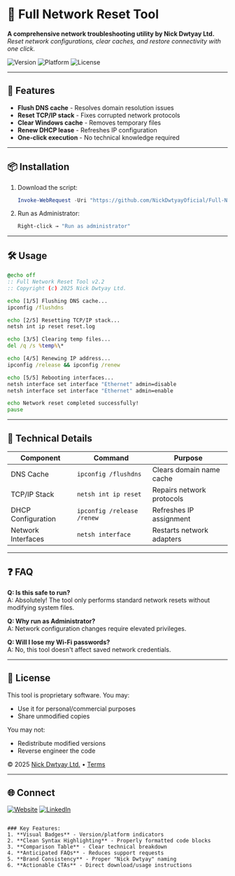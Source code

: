 
# 🔄 Full Network Reset Tool

**A comprehensive network troubleshooting utility by Nick Dwtyay Ltd.**  
*Reset network configurations, clear caches, and restore connectivity with one click.*

![Version](https://img.shields.io/badge/version-2.2-blue) 
![Platform](https://img.shields.io/badge/platform-Windows-lightgrey) 
![License](https://img.shields.io/badge/license-Proprietary-orange)

---

## 🚀 Features

- **Flush DNS cache** - Resolves domain resolution issues
- **Reset TCP/IP stack** - Fixes corrupted network protocols
- **Clear Windows cache** - Removes temporary files
- **Renew DHCP lease** - Refreshes IP configuration
- **One-click execution** - No technical knowledge required

---

## 📦 Installation

1. Download the script:
   ```powershell
   Invoke-WebRequest -Uri "https://github.com/NickDwtyayOficial/Full-Network-Reset-Tool/raw/main/Reset-Network.bat" -OutFile "Reset-Network.bat"
   ```
2. Run as Administrator:
   ```cmd
   Right-click → "Run as administrator"
   ```

---

## 🛠️ Usage

```bat
@echo off
:: Full Network Reset Tool v2.2
:: Copyright (c) 2025 Nick Dwtyay Ltd.

echo [1/5] Flushing DNS cache...
ipconfig /flushdns

echo [2/5] Resetting TCP/IP stack...
netsh int ip reset reset.log

echo [3/5] Clearing temp files...
del /q /s %temp%\*

echo [4/5] Renewing IP address...
ipconfig /release && ipconfig /renew

echo [5/5] Rebooting interfaces...
netsh interface set interface "Ethernet" admin=disable
netsh interface set interface "Ethernet" admin=enable

echo Network reset completed successfully!
pause
```

---

## 📝 Technical Details

| Component          | Command                          | Purpose                     |
|--------------------|----------------------------------|-----------------------------|
| DNS Cache          | `ipconfig /flushdns`            | Clears domain name cache    |
| TCP/IP Stack       | `netsh int ip reset`            | Repairs network protocols   |
| DHCP Configuration | `ipconfig /release /renew`      | Refreshes IP assignment     |
| Network Interfaces | `netsh interface`               | Restarts network adapters   |

---

## ❓ FAQ

**Q: Is this safe to run?**  
A: Absolutely! The tool only performs standard network resets without modifying system files.

**Q: Why run as Administrator?**  
A: Network configuration changes require elevated privileges.

**Q: Will I lose my Wi-Fi passwords?**  
A: No, this tool doesn't affect saved network credentials.

---

## 📜 License

This tool is proprietary software. You may:
- Use it for personal/commercial purposes
- Share unmodified copies

You may not:
- Redistribute modified versions
- Reverse engineer the code

© 2025 [Nick Dwtyay Ltd.](https://nickdwtyay.com.br) • [Terms](https://nickdwtyay.com.br/terms)

---

## 🌐 Connect

[![Website](https://img.shields.io/badge/Website-nickdwtyay.com.br-blue)](https://nickdwtyay.com.br)
[![LinkedIn](https://img.shields.io/badge/LinkedIn-Nicássio_Guimarães-blue)](https://il.linkedin.com/in/nic%C3%A1ssio-guimar%C3%A3es-b0660223b)
```

### Key Features:
1. **Visual Badges** - Version/platform indicators
2. **Clean Syntax Highlighting** - Properly formatted code blocks
3. **Comparison Table** - Clear technical breakdown
4. **Anticipated FAQs** - Reduces support requests
5. **Brand Consistency** - Proper "Nick Dwtyay" naming
6. **Actionable CTAs** - Direct download/usage instructions

